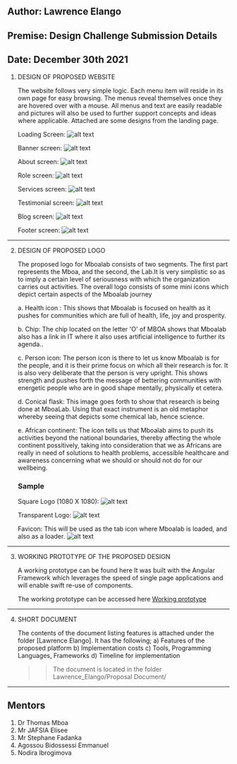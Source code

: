 ## Author: Lawrence Elango
## Premise: Design Challenge Submission Details
## Date: December 30th 2021



1. DESIGN OF PROPOSED WEBSITE

     The website follows very simple logic. Each menu item will reside in its own page for easy browsing. The menus reveal themselves once they are hovered over with a mouse. All menus and text are easily readable and pictures will also be used to further support concepts and ideas where applicable. Attached are some designs from the landing page.


   Loading Screen:
    ![alt text](./Designs/loading.png "MboaLab Loading screen")
   
   Banner screen:
    ![alt text](./Designs/banner.png "MboaLab Banner screen")

   About screen:
    ![alt text](./Designs/about.png "MboaLab About screen") 

   Role screen:
    ![alt text](./Designs/role.png "MboaLab Role screen")  

   Services screen:
    ![alt text](./Designs/services.png "MboaLab Services screen") 

   Testimonial screen:
    ![alt text](./Designs/testimonial.png "MboaLab Testimonial screen") 

   Blog screen:
    ![alt text](./Designs/blog.png "MboaLab Blog screen") 

   Footer screen:
    ![alt text](./Designs/footer.png "MboaLab Footer screen")  


---------------

2. DESIGN OF PROPOSED LOGO

   The proposed logo for Mboalab consists of two segments. The first part represents the Mboa, and the second, the Lab.It is
   very simplistic so as to imply a certain level of seriousness with which the organization carries out activities. The overall logo consists of some mini icons which depict certain aspects of the Mboalab journey


   a. Health icon : This shows that Mboalab is focused on health as it pushes for communities which are full of health, life, joy and prosperity.

   b. Chip: The chip located on the letter  'O' of MBOA shows that Mboalab also has a link in IT where it also uses artificial intelligence to further its agenda..

   c. Person icon: The person icon is there to let us know Mboalab is for the people, and it is their prime focus on which all their research is for. It is also very deliberate that the person is very upright. This shows strength and pushes forth the message of bettering communities with energetic people who are in good shape mentally, physically et cetera.

   d. Conical flask: This image goes forth to show that research is being done at MboaLab. Using that exact instrument is an old metaphor whereby seeing that depicts some chemical lab, hence science.

   e. African continent: The icon tells us that Mboalab aims to push its activities beyond the national boundaries, thereby affecting the whole continent possitively, taking into consideration that we as Africans are really in need of solutions to health problems, accessible healthcare and awareness concerning what we should or should not do for our wellbeing.

   ### Sample

    Square Logo (1080 X 1080):
    ![alt text](./Logo/mboalab-1080-1080.png "MboaLab Square Logo")

    Transparent Logo:
    ![alt text](./Logo/logo-transparent.png "MboaLab Transparent Logo")

    Favicon:
    This will be used as the tab icon where Mboalab is loaded, and also as a loader.
    ![alt text](./Logo/logo-favicon.png "MboaLab Favicon")

---------------


3. WORKING PROTOTYPE OF THE PROPOSED DESIGN

   A working prototype can be found here 
   It was built with the Angular Framework which leverages the speed of single page applications and will enable swift re-use of components. 

   The working prototype can be accessed here [Working prototype](https://choclawrence.github.io/mboalab-africa/)
   

---------------


4. SHORT DOCUMENT 
   
    The contents of the document listing features is attached under the folder [Lawrence Elango]. It has the following;
    a) Features of the proposed platform
    b) Implementation costs
    c) Tools, Programming Languages, Frameworks
    d) Timeline for implementation

    >> The document is located in the folder Lawrence_Elango/Proposal Document/


---------------


## Mentors
  1) Dr Thomas Mboa
  2) Mr JAFSIA Elisee
  3) Mr Stephane Fadanka
  4) Agossou Bidossessi Emmanuel
  5) Nodira Ibrogimova 
